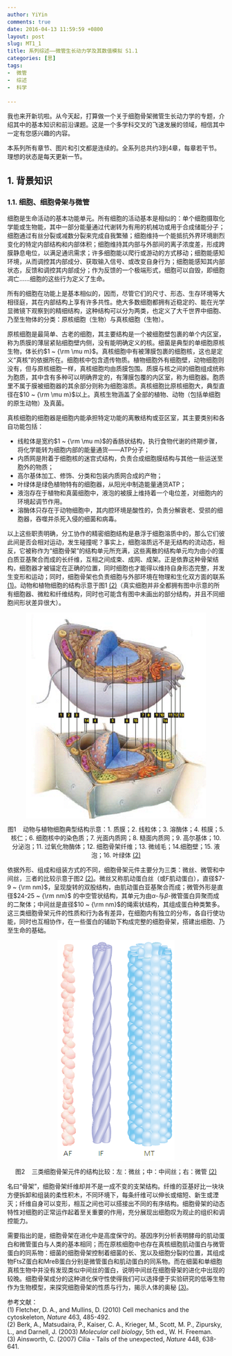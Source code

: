 ```yaml
---
author: YiYin
comments: true
date: 2016-04-13 11:59:59 +0800
layout: post
slug: MT1_1
title: 系列综述——微管生长动力学及其数值模拟 S1.1
categories: [思]
tags:
-  微管
-  综述
-  科学

---
```


我也来开新坑啦。从今天起，打算做一个关于细胞骨架微管生长动力学的专题，介绍其中的基本知识和前沿课题。这是一个多学科交叉的飞速发展的领域，相信其中一定有您感兴趣的内容。

本系列所有章节、图片和引文都是连续的。全系列总共约3到4章，每章若干节。理想的状态是每天更新一节。

## 1. 背景知识

### 1.1. 细胞、细胞骨架与微管

细胞是生命活动的基本功能单元。所有细胞的活动基本是相似的：单个细胞摄取化学能或生物能，其中一部分能量通过代谢转为有用的机械功或用于合成储能分子；细胞通过有丝分裂或减数分裂来完成自我繁殖；细胞维持一个能抵抗外界环境剧烈变化的特定内部结构和内部体积；细胞维持其内部与外部间的离子浓度差，形成跨膜静息电位，以满足通讯需求；许多细胞能以爬行或游动的方式移动；细胞能感知环境，从而调控其内部成分、获取输入信号、或改变自身行为；细胞能感知其内部状态，反馈和调控其内部成分；作为反馈的一个极端形式，细胞可以自毁，即细胞凋亡……细胞的这些行为定义了生命。

所有的细胞在功能上是基本相似的，因而，尽管它们的尺寸、形态、生存环境等大相径庭，其在内部结构上享有许多共性。绝大多数细胞都拥有近稳定的、能在光学显微镜下观察到的精细结构，这种结构可以分为两类，也定义了大千世界中细胞、乃至生物体的分类：原核细胞（生物）与真核细胞（生物）。

原核细胞是最简单、古老的细胞，其主要结构是一个被细胞壁包裹的单个内区室，称为质膜的薄层紧贴细胞壁内侧，没有能明确定义的核。细菌是典型的单细胞原核生物，体长约$1 ~ {\rm \mu m}$。真核细胞中有被薄膜包裹的细胞核，这也是定义“真核”的依据所在。细胞核中包含遗传物质。植物细胞外有细胞壁，动物细胞则没有，但与原核细胞一样，真核细胞均由质膜包围。质膜与核之间的细胞组成统称为胞质，其中含有多种可以明确界定的，有薄膜包覆的内区室，称为细胞器。胞质里不属于膜被细胞器的其余部分则称为细胞溶质。真核细胞比原核细胞大，典型直径在$10 ~ {\rm \mu m}$以上。真核生物涵盖了全部的植物、动物（包括单细胞的原生动物）及真菌。

真核细胞的细胞器是细胞内能承担特定功能的离散结构或亚区室，其主要类别和各自功能包括：

- 线粒体是宽约$1 ~ {\rm \mu m}$的香肠状结构，执行食物代谢的终期步骤，将化学能转为细胞内部的能量通货——ATP分子；
- 内质网是附着于细胞核的迷宫式结构，负责合成细胞膜结构与其他一些运送至胞外的物质；
- 高尔基体加工、修饰、分类和包装内质网合成的产物；
- 叶绿体是绿色植物特有的细胞器，从阳光中制造能量通货ATP；
- 液泡存在于植物和真菌细胞中，液泡的被膜上维持着一个电位差，对细胞内的环境起调节作用。
- 溶酶体只存在于动物细胞中，其内腔环境是酸性的，负责分解衰老、受损的细胞器，吞噬并杀死入侵的细菌和病毒。

以上这些职责明确，分工协作的精密细胞结构是悬浮于细胞溶质中的，那么它们彼此间是否会相对运动，发生碰撞呢？事实上，细胞溶质远不是无结构的流动态，相反，它被称作为“细胞骨架”的结构单元所充满，这些离散的结构单元均为由小的蛋白质亚基聚合而成的长纤维，互相之间成束、成网、成架。正是依靠这种骨架结构，细胞器才被锚定在正确的位置，同时细胞也才能得以维持自身形态完整，并发生变形和运动；同时，细胞骨架也负责细胞与外部环境在物理和生化双方面的联系 <a href="#r1">(1)</a>。动物和植物细胞的结构示意于图1 <a href="#r2">(2)</a>（真实细胞并非全都拥有图中示意的所有细胞器、微粒和纤维结构，同时也可能含有图中未画出的部分结构，并且不同细胞间形状差异很大）。

<div style="text-align:center"><img src="\public\images\microtubule\image011.png" align="middle"><p>图1 &nbsp;&nbsp; 动物与植物细胞典型结构示意：1. 质膜；2. 线粒体；3. 溶酶体；4. 核膜；5. 核仁；6. 细胞核中的染色质；7. 光面内质网；8. 糙面内质网；9. 高尔基体；10. 分泌泡；11. 过氧化物酶体；12. 细胞骨架纤维；13. 微绒毛；14.细胞壁；15. 液泡；16. 叶绿体 <a href="#r2">(2)</a></p></div>

依据外形、组成和组装方式的不同，细胞骨架元件主要分为三类：微丝、微管和中间丝，三者的比较示意于图2 [(2)](r2)。微丝又称肌动蛋白丝（或F肌动蛋白），直径$7-9 ~ {\rm nm}$，呈现旋转的双股结构，由肌动蛋白亚基聚合而成；微管外形是直径$24-25 ~ {\rm nm}$ 的中空管状结构，其单元为由$\alpha$-与$\beta$-微管蛋白异聚而成的二聚体；中间丝是直径$10 ~ {\rm nm}$的绳索状结构，其组成蛋白种类繁多。这三类细胞骨架元件的性质和行为各有差异，在细胞内有独立的分布，各自行使功能，同时也互相协作，在一些蛋白的辅助下构成完整的细胞骨架，搭建出细胞、乃至生命的基础。

<div style="text-align:center"><img src="\public\images\microtubule\image012.png" align="middle"><p>图2 &nbsp;&nbsp; 三类细胞骨架元件的结构比较：左：微丝；中：中间丝；右：微管 <a href="#r2">(2)</a></p></div>

名曰“骨架”，细胞骨架纤维却并不是一成不变的支架结构。纤维的亚基好比一块块方便拆卸和组装的柔性积木，不同环境下，每条纤维可以伸长或缩短、新生或湮灭；纤维自身可以变形，相互之间也可以搭接出不同的有序结构。细胞骨架的动态特性对细胞的正常运作起着至关重要的作用，充分展现出细胞叹为观止的组织和调控能力。

需要指出的是，细胞骨架在进化中是高度保守的。基因序列分析表明酵母的肌动蛋白和微管蛋白与人类的基本相同；而在原核细胞中也存在真核细胞肌动蛋白与微管蛋白的同系物：细菌的细胞骨架控制着细菌的长、宽以及细胞分裂的位置，其组成物FtsZ蛋白和MreB蛋白分别是微管蛋白和肌动蛋白的同系物。而在细菌和单细胞真核生物中并没有发现类似中间丝的蛋白，说明中间丝在细胞骨架的进化中出现的较晚。细胞骨架成分的这种进化保守性使得我们可以选择便于实验研究的低等生物作为生物模型，来探究细胞骨架的性质与行为，揭示人体的奥秘 <a href="#r3">(3)</a>。

参考文献：<br/>
<a name="r1"></a>(1) Fletcher, D. A., and Mullins, D. (2010) Cell mechanics and the cytoskeleton, *Nature* 463, 485-492.<br/>
<a name="r2"></a>(2) Berk, A., Matsudaira, P., Kaiser, C. A., Krieger, M., Scott, M. P., Zipursky, L., and Darnell, J. (2003) *Molecular cell biology*, 5th ed., W. H. Freeman.<br/>
<a name="r3"></a>(3) Ainsworth, C. (2007) Cilia - Tails of the unexpected, *Nature* 448, 638-641.<br/>
 

